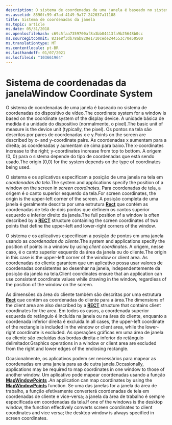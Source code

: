 ```yaml
---
description: O sistema de coordenadas de uma janela é baseado no sistema de coordenadas do dispositivo de vídeo.
ms.assetid: 8590fc59-d7ad-4149-9a77-242037a11188
title: Sistema de coordenadas da janela
ms.topic: article
ms.date: 05/31/2018
ms.openlocfilehash: c69c5faa7359700af8a3bb04413fa9b25648b0cc
ms.sourcegitcommit: 831e8f3db78ab820e1710cede244553c70e50500
ms.translationtype: MT
ms.contentlocale: pt-BR
ms.lasthandoff: 01/07/2021
ms.locfileid: "103661964"
---
```

# <a name="window-coordinate-system"></a><span data-ttu-id="b8eef-103">Sistema de coordenadas da janela</span><span class="sxs-lookup"><span data-stu-id="b8eef-103">Window Coordinate System</span></span>

<span data-ttu-id="b8eef-104">O sistema de coordenadas de uma janela é baseado no sistema de coordenadas do dispositivo de vídeo.</span><span class="sxs-lookup"><span data-stu-id="b8eef-104">The coordinate system for a window is based on the coordinate system of the display device.</span></span> <span data-ttu-id="b8eef-105">A unidade básica de medida é a unidade do dispositivo (normalmente, o pixel).</span><span class="sxs-lookup"><span data-stu-id="b8eef-105">The basic unit of measure is the device unit (typically, the pixel).</span></span> <span data-ttu-id="b8eef-106">Os pontos na tela são descritos por pares de coordenadas x e y.</span><span class="sxs-lookup"><span data-stu-id="b8eef-106">Points on the screen are described by x- and y-coordinate pairs.</span></span> <span data-ttu-id="b8eef-107">As coordenadas x aumentam para a direita; as coordenadas y aumentam de cima para baixo.</span><span class="sxs-lookup"><span data-stu-id="b8eef-107">The x-coordinates increase to the right; y-coordinates increase from top to bottom.</span></span> <span data-ttu-id="b8eef-108">A origem (0, 0) para o sistema depende do tipo de coordenadas que está sendo usado.</span><span class="sxs-lookup"><span data-stu-id="b8eef-108">The origin (0,0) for the system depends on the type of coordinates being used.</span></span>

<span data-ttu-id="b8eef-109">O sistema e os aplicativos especificam a posição de uma janela na tela em *coordenadas da tela*.</span><span class="sxs-lookup"><span data-stu-id="b8eef-109">The system and applications specify the position of a window on the screen in *screen coordinates*.</span></span> <span data-ttu-id="b8eef-110">Para coordenadas de tela, a origem é o canto superior esquerdo da tela.</span><span class="sxs-lookup"><span data-stu-id="b8eef-110">For screen coordinates, the origin is the upper-left corner of the screen.</span></span> <span data-ttu-id="b8eef-111">A posição completa de uma janela é geralmente descrita por uma estrutura [**Rect**](/previous-versions//dd162897(v=vs.85)) que contém as coordenadas de tela de dois pontos que definem os cantos superior esquerdo e inferior direito da janela.</span><span class="sxs-lookup"><span data-stu-id="b8eef-111">The full position of a window is often described by a [**RECT**](/previous-versions//dd162897(v=vs.85)) structure containing the screen coordinates of two points that define the upper-left and lower-right corners of the window.</span></span>

<span data-ttu-id="b8eef-112">O sistema e os aplicativos especificam a posição de pontos em uma janela usando as *coordenadas do cliente*.</span><span class="sxs-lookup"><span data-stu-id="b8eef-112">The system and applications specify the position of points in a window by using *client coordinates*.</span></span> <span data-ttu-id="b8eef-113">A origem, nesse caso, é o canto superior esquerdo da área da janela ou do cliente.</span><span class="sxs-lookup"><span data-stu-id="b8eef-113">The origin in this case is the upper-left corner of the window or client area.</span></span> <span data-ttu-id="b8eef-114">As coordenadas do cliente garantem que um aplicativo possa usar valores de coordenadas consistentes ao desenhar na janela, independentemente da posição da janela na tela.</span><span class="sxs-lookup"><span data-stu-id="b8eef-114">Client coordinates ensure that an application can use consistent coordinate values while drawing in the window, regardless of the position of the window on the screen.</span></span>

<span data-ttu-id="b8eef-115">As dimensões da área do cliente também são descritas por uma estrutura [**Rect**](/previous-versions//dd162897(v=vs.85)) que contém as coordenadas do cliente para a área.</span><span class="sxs-lookup"><span data-stu-id="b8eef-115">The dimensions of the client area are also described by a [**RECT**](/previous-versions//dd162897(v=vs.85)) structure that contains client coordinates for the area.</span></span> <span data-ttu-id="b8eef-116">Em todos os casos, a coordenada superior esquerda do retângulo é incluída na janela ou na área do cliente, enquanto a coordenada inferior direita é excluída.</span><span class="sxs-lookup"><span data-stu-id="b8eef-116">In all cases, the upper-left coordinate of the rectangle is included in the window or client area, while the lower-right coordinate is excluded.</span></span> <span data-ttu-id="b8eef-117">As operações gráficas em uma área de janela ou cliente são excluídas das bordas direita e inferior do retângulo delimitador.</span><span class="sxs-lookup"><span data-stu-id="b8eef-117">Graphics operations in a window or client area are excluded from the right and lower edges of the enclosing rectangle.</span></span>

<span data-ttu-id="b8eef-118">Ocasionalmente, os aplicativos podem ser necessários para mapear as coordenadas em uma janela para as de outra janela.</span><span class="sxs-lookup"><span data-stu-id="b8eef-118">Occasionally, applications may be required to map coordinates in one window to those of another window.</span></span> <span data-ttu-id="b8eef-119">Um aplicativo pode mapear coordenadas usando a função [**MapWindowPoints**](/windows/desktop/api/Winuser/nf-winuser-mapwindowpoints) .</span><span class="sxs-lookup"><span data-stu-id="b8eef-119">An application can map coordinates by using the [**MapWindowPoints**](/windows/desktop/api/Winuser/nf-winuser-mapwindowpoints) function.</span></span> <span data-ttu-id="b8eef-120">Se uma das janelas for a janela da área de trabalho, a função efetivamente converterá coordenadas de tela em coordenadas de cliente e vice-versa; a janela da área de trabalho é sempre especificada em coordenadas da tela.</span><span class="sxs-lookup"><span data-stu-id="b8eef-120">If one of the windows is the desktop window, the function effectively converts screen coordinates to client coordinates and vice versa; the desktop window is always specified in screen coordinates.</span></span>

 

 
